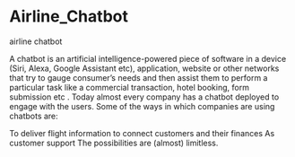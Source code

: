 # Airline_Chatbot
airline chatbot


A chatbot is an artificial intelligence-powered piece of software in a device (Siri, Alexa, Google Assistant etc), application, website or other networks that try to gauge consumer’s needs and then assist them to perform a particular task like a commercial transaction, hotel booking, form submission etc . Today almost every company has a chatbot deployed to engage with the users. Some of the ways in which companies are using chatbots are:

To deliver flight information
to connect customers and their finances
As customer support The possibilities are (almost) limitless.
